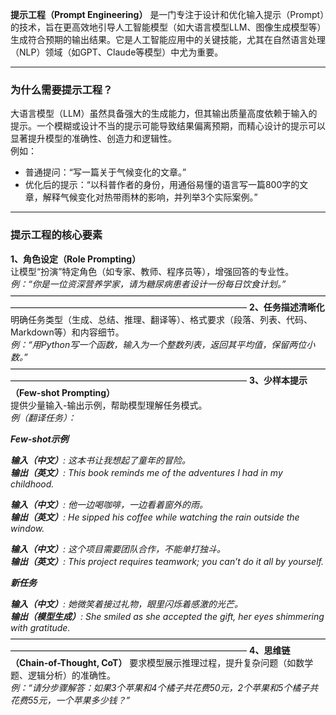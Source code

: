 **提示工程（Prompt Engineering）** 是一门专注于设计和优化输入提示（Prompt）的技术，旨在更高效地引导人工智能模型（如大语言模型LLM、图像生成模型等）生成符合预期的输出结果。它是人工智能应用中的关键技能，尤其在自然语言处理（NLP）领域（如GPT、Claude等模型）中尤为重要。

---
### 为什么需要提示工程？  
大语言模型（LLM）虽然具备强大的生成能力，但其输出质量高度依赖于输入的提示。一个模糊或设计不当的提示可能导致结果偏离预期，而精心设计的提示可以显著提升模型的准确性、创造力和逻辑性。  
例如：  
- 普通提问：“写一篇关于气候变化的文章。”   
- 优化后的提示：“以科普作者的身份，用通俗易懂的语言写一篇800字的文章，解释气候变化对热带雨林的影响，并列举3个实际案例。”   
---
### 提示工程的核心要素 
**1、角色设定（Role Prompting）**  
让模型“扮演”特定角色（如专家、教师、程序员等），增强回答的专业性。  
_例：“你是一位资深营养学家，请为糖尿病患者设计一份每日饮食计划。”_ 
———————————————————————————————————————————————————————————————
**2、任务描述清晰化**  
明确任务类型（生成、总结、推理、翻译等）、格式要求（段落、列表、代码、Markdown等）和内容细节。  
_例：“用Python写一个函数，输入为一个整数列表，返回其平均值，保留两位小数。”_  
———————————————————————————————————————————————————————————————
**3、少样本提示（Few-shot Prompting）**  
提供少量输入-输出示例，帮助模型理解任务模式。  
_例（翻译任务）：_ 

**_Few-shot示例_**

_**输入（中文）**: 这本书让我想起了童年的冒险。_  
_**输出（英文）**: This book reminds me of the adventures I had in my childhood._  

_**输入（中文）**: 他一边喝咖啡，一边看着窗外的雨。_  
_**输出（英文）**: He sipped his coffee while watching the rain outside the window._  

_**输入（中文）**: 这个项目需要团队合作，不能单打独斗。_  
_**输出（英文）**: This project requires teamwork; you can’t do it all by yourself._  

**_新任务_**

_**输入（中文）**: 她微笑着接过礼物，眼里闪烁着感激的光芒。_  
_**输出（模型生成）**: She smiled as she accepted the gift, her eyes shimmering with gratitude._  
———————————————————————————————————————————————————————————————
**4、思维链（Chain-of-Thought, CoT）**
要求模型展示推理过程，提升复杂问题（如数学题、逻辑分析）的准确性。  
_例：“请分步骤解答：如果3个苹果和4个橘子共花费50元，2个苹果和5个橘子共花费55元，一个苹果多少钱？”_  
